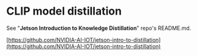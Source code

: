 # CLIP model distillation

See "**Jetson Introduction to Knowledge Distillation**" repo's README.md.

[https://github.com/NVIDIA-AI-IOT/jetson-intro-to-distillation](https://github.com/NVIDIA-AI-IOT/jetson-intro-to-distillation)